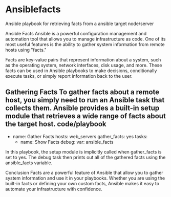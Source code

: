 # Ansiblefacts
Ansible playbook for retrieving facts from a ansible target node/server

Ansible Facts
Ansible is a powerful configuration management and automation tool that allows you to manage infrastructure as code. One of its most useful features is the ability to gather system information from remote hosts using "facts."

Facts are key-value pairs that represent information about a system, such as the operating system, network interfaces, disk usage, and more. These facts can be used in Ansible playbooks to make decisions, conditionally execute tasks, or simply report information back to the user.


Gathering Facts
To gather facts about a remote host, you simply need to run an Ansible task that collects them. Ansible provides a built-in setup module that retrieves a wide range of facts about the target host.
code/playbook
---
- name: Gather Facts
  hosts: web_servers
  gather_facts: yes
  tasks:
    - name: Show Facts
      debug:
        var: ansible_facts


In this playbook, the setup module is implicitly called when gather_facts is set to yes. The debug task then prints out all of the gathered facts using the ansible_facts variable.


Conclusion
Facts are a powerful feature of Ansible that allow you to gather system information and use it in your playbooks. Whether you are using the built-in facts or defining your own custom facts, Ansible makes it easy to automate your infrastructure with confidence.

